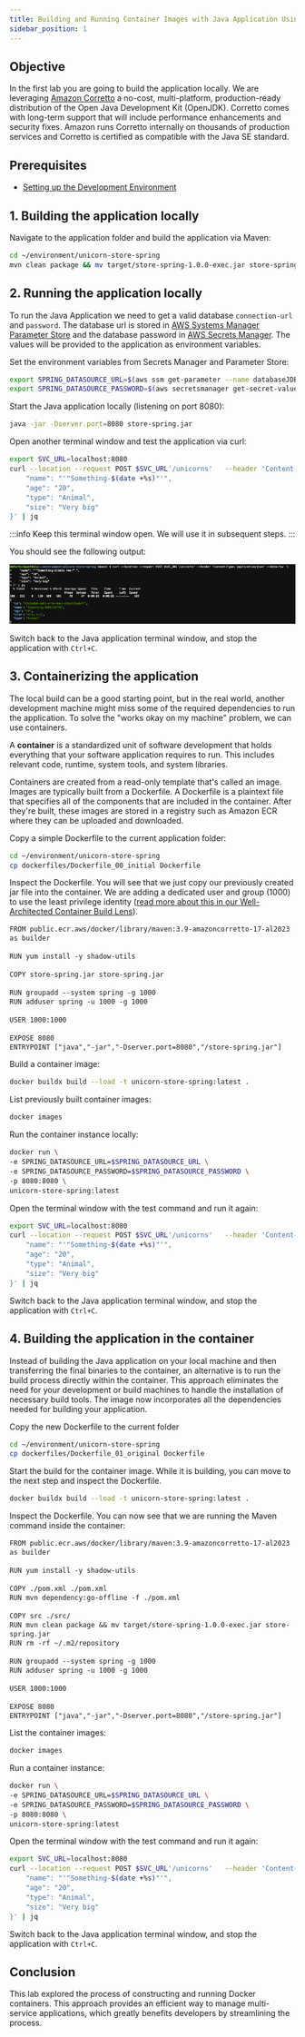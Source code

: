```yaml
---
title: Building and Running Container Images with Java Application Using Docker
sidebar_position: 1
---
```


## Objective

In the first lab you are going to build the application locally. We are leveraging [Amazon Corretto](https://aws.amazon.com/corretto/) a no-cost, multi-platform, production-ready distribution of the Open Java Development Kit (OpenJDK). Corretto comes with long-term support that will include performance enhancements and security fixes. Amazon runs Corretto internally on thousands of production services and Corretto is certified as compatible with the Java SE standard.

## Prerequisites

- [Setting up the Development Environment](../../java/introduction/workshop-setup.md)

## 1. Building the application locally

Navigate to the application folder and build the application via Maven:

```bash showLineNumbers
cd ~/environment/unicorn-store-spring
mvn clean package && mv target/store-spring-1.0.0-exec.jar store-spring.jar
```

## 2. Running the application locally

To run the Java Application we need to get a valid database `connection-url` and `password`. The database url is stored in [AWS Systems Manager Parameter Store](https://docs.aws.amazon.com/systems-manager/latest/userguide/systems-manager-parameter-store.html) and the database password in [AWS Secrets Manager](https://aws.amazon.com/secrets-manager/). The values will be provided to the application as environment variables.

Set the environment variables from Secrets Manager and Parameter Store:

```bash showLineNumbers
export SPRING_DATASOURCE_URL=$(aws ssm get-parameter --name databaseJDBCConnectionString | jq --raw-output '.Parameter.Value')
export SPRING_DATASOURCE_PASSWORD=$(aws secretsmanager get-secret-value --secret-id unicornstore-db-secret | jq --raw-output '.SecretString' | jq -r .password)
```

Start the Java application locally (listening on port 8080):

```bash showLineNumbers
java -jar -Dserver.port=8080 store-spring.jar
```

Open another terminal window and test the application via curl:

```bash showLineNumbers
export SVC_URL=localhost:8080
curl --location --request POST $SVC_URL'/unicorns'   --header 'Content-Type: application/json'   --data-raw '{
    "name": "'"Something-$(date +%s)"'",
    "age": "20",
    "type": "Animal",
    "size": "Very big"
}' | jq
```

:::info
Keep this terminal window open. We will use it in subsequent steps.
:::

You should see the following output:

![test-success](./images/test-success.png)

Switch back to the Java application terminal window, and stop the application with `Ctrl+C`.

## 3. Containerizing the application

The local build can be a good starting point, but in the real world, another development machine might miss some of the required dependencies to run the application. To solve the "works okay on my machine" problem, we can use containers.

A **container** is a standardized unit of software development that holds everything that your software application requires to run. This includes relevant code, runtime, system tools, and system libraries.

Containers are created from a read-only template that's called an image. Images are typically built from a Dockerfile. A Dockerfile is a plaintext file that specifies all of the components that are included in the container. After they're built, these images are stored in a registry such as Amazon ECR where they can be uploaded and downloaded.

Copy a simple Dockerfile to the current application folder:

```bash showLineNumbers
cd ~/environment/unicorn-store-spring
cp dockerfiles/Dockerfile_00_initial Dockerfile
```

Inspect the Dockerfile. You will see that we just copy our previously created jar file into the container.
We are adding a dedicated user and group (1000) to use the least privilege identity ([read more about this in our Well-Architected Container Build Lens](https://docs.aws.amazon.com/wellarchitected/latest/container-build-lens/identity-and-access-management.html)).

```docker {5} showLineNumbers title="/unicorn-store-spring/Dockerfile"
FROM public.ecr.aws/docker/library/maven:3.9-amazoncorretto-17-al2023 as builder

RUN yum install -y shadow-utils

COPY store-spring.jar store-spring.jar

RUN groupadd --system spring -g 1000
RUN adduser spring -u 1000 -g 1000

USER 1000:1000

EXPOSE 8080
ENTRYPOINT ["java","-jar","-Dserver.port=8080","/store-spring.jar"]
```

Build a container image:

```bash showLineNumbers
docker buildx build --load -t unicorn-store-spring:latest .
```

List previously built container images:

```bash showLineNumbers
docker images
```

Run the container instance locally:

```bash showLineNumbers
docker run \
-e SPRING_DATASOURCE_URL=$SPRING_DATASOURCE_URL \
-e SPRING_DATASOURCE_PASSWORD=$SPRING_DATASOURCE_PASSWORD \
-p 8080:8080 \
unicorn-store-spring:latest
```

Open the terminal window with the test command and run it again:

```bash showLineNumbers
export SVC_URL=localhost:8080
curl --location --request POST $SVC_URL'/unicorns'   --header 'Content-Type: application/json'   --data-raw '{
    "name": "'"Something-$(date +%s)"'",
    "age": "20",
    "type": "Animal",
    "size": "Very big"
}' | jq
```

Switch back to the Java application terminal window, and stop the application with `Ctrl+C`.

## 4. Building the application in the container

Instead of building the Java application on your local machine and then transferring the final binaries to the container, an alternative is to run the build process directly within the container. This approach eliminates the need for your development or build machines to handle the installation of necessary build tools. The image now incorporates all the dependencies needed for building your application.

Copy the new Dockerfile to the current folder

```bash showLineNumbers
cd ~/environment/unicorn-store-spring
cp dockerfiles/Dockerfile_01_original Dockerfile
```

Start the build for the container image. While it is building, you can move to the next step and inspect the Dockerfile.

```bash showLineNumbers
docker buildx build --load -t unicorn-store-spring:latest .
```

Inspect the Dockerfile. You can now see that we are running the Maven command inside the container:

```docker {8-9} showLineNumbers title="/unicorn-store-spring/Dockerfile"
FROM public.ecr.aws/docker/library/maven:3.9-amazoncorretto-17-al2023 as builder

RUN yum install -y shadow-utils

COPY ./pom.xml ./pom.xml
RUN mvn dependency:go-offline -f ./pom.xml

COPY src ./src/
RUN mvn clean package && mv target/store-spring-1.0.0-exec.jar store-spring.jar
RUN rm -rf ~/.m2/repository

RUN groupadd --system spring -g 1000
RUN adduser spring -u 1000 -g 1000

USER 1000:1000

EXPOSE 8080
ENTRYPOINT ["java","-jar","-Dserver.port=8080","/store-spring.jar"]
```

List the container images:

```bash showLineNumbers
docker images
```

Run a container instance:

```bash showLineNumbers
docker run \
-e SPRING_DATASOURCE_URL=$SPRING_DATASOURCE_URL \
-e SPRING_DATASOURCE_PASSWORD=$SPRING_DATASOURCE_PASSWORD \
-p 8080:8080 \
unicorn-store-spring:latest
```

Open the terminal window with the test command and run it again:

```bash showLineNumbers
export SVC_URL=localhost:8080
curl --location --request POST $SVC_URL'/unicorns'   --header 'Content-Type: application/json'   --data-raw '{
    "name": "'"Something-$(date +%s)"'",
    "age": "20",
    "type": "Animal",
    "size": "Very big"
}' | jq
```

Switch back to the Java application terminal window, and stop the application with `Ctrl+C`.

## Conclusion

This lab explored the process of constructing and running Docker containers. This approach provides an efficient way to manage multi-service applications, which greatly benefits developers by streamlining the process.

